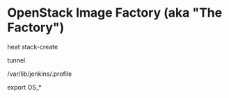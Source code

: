 # OpenStack Image Factory (aka "The Factory")


heat stack-create

tunnel

/var/lib/jenkins/.profile

export OS_*